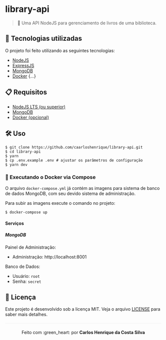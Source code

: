 # library-api

> :blue_book: Uma API NodeJS para gerenciamento de livros de uma biblioteca.

## :rocket: Tecnologias utilizadas

O projeto foi feito utilizando as seguintes tecnologias:

- [NodeJS](https://nodejs.org/en/)
- [ExpressJS](https://expressjs.com/pt-br/)
- [MongoDB](https://www.mongodb.com/)
- [Docker](https://www.docker.com/)
{...}

## :clipboard: Requisitos 

* [NodeJS LTS (ou superior)](https://nodejs.org/en/)
* [MongoDB](https://www.mongodb.com/)
* [Docker (opcional)](https://www.docker.com/)

## :hammer_and_wrench: Uso

```
$ git clone https://github.com/caarloshenrique/library-api.git
$ cd library-api
$ yarn
$ cp .env.example .env # ajustar os parâmetros de configuração
$ yarn dev
```

### :whale: Executando o Docker via Compose

O arquivo `docker-compose.yml` já contém as imagens para sistema de banco de dados MongoDB, com seu devido sistema de administração.

Para subir as imagens execute o comando no projeto:

```bash
$ docker-compose up
```

#### Serviços

##### MongoDB

Painel de Administração:

* Administração: http://localhost:8001

Banco de Dados:

* Usuário: `root`
* Senha: `secret`

## :page_facing_up: Licença
Este projeto é desenvolvido sob a licença MIT. Veja o arquivo [LICENSE](LICENSE.md) para saber mais detalhes.

<p align="center" style="margin-top: 20px; border-top: 1px solid #eee; padding-top: 20px;">Feito com :green_heart: por <strong> Carlos Henrique da Costa Silva </strong> </p>
